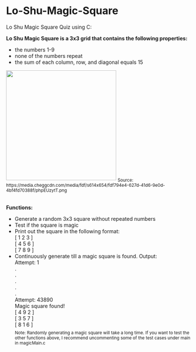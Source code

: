 # Lo-Shu-Magic-Square
Lo Shu Magic Square Quiz using C:

**Lo Shu Magic Square is  a 3x3 grid that contains the following properties:**
* the numbers 1-9
* none of the numbers repeat
* the sum of each column, row, and diagonal equals 15

<img src="https://media.cheggcdn.com/media/fdf/s614x654/fdf794e4-627d-41d6-9e0d-4bf4fd70388f/phpEUzytT.png" width="300" height="300">
<sub>Source: https://media.cheggcdn.com/media/fdf/s614x654/fdf794e4-627d-41d6-9e0d-4bf4fd70388f/phpEUzytT.png</sub>

<br>**Functions:**
* Generate a random 3x3 square without repeated numbers
* Test if the square is magic
* Print out the square in the following format:<br>
[ 1 2 3 ]<br>[ 4 5 6 ]<br>[ 7 8 9 ]
* Continuously generate till a magic square is found. Output:<br>
Attempt: 1<br>  .<br>  .<br>  .<br>  .<br>  .<br>Attempt: 43890<br>Magic square found!<br>
[ 4 9 2 ]<br>[ 3 5 7 ]<br>[ 8 1 6 ]<br>
<sub>Note: Randomly generating a magic square will take a long time. If you want to test the other functions above, I recommend uncommenting some of the test cases under main in magicMain.c<sub>
